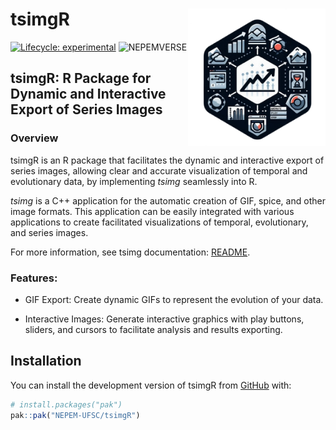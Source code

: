 # tsimgR <img src="man/figures/logo.png" align="right" height="220/"/>

<!-- badges: start -->

[![Lifecycle:
experimental](https://lifecycle.r-lib.org/articles/figures/lifecycle-experimental.svg)](https://lifecycle.r-lib.org/articles/stages.html#experimental)
![NEPEMVERSE](https://img.shields.io/endpoint?url=https://nepemufsc.com/.netlify/functions/verser?project=tsimgR-stamp&label=LatestVersion:&labelColor=1278ce&logo=nepemverse&logoColor=white&style=plastic&color=#9e2626&cacheSeconds=3600)
<!-- badges: end -->

## tsimgR: R Package for Dynamic and Interactive Export of Series Images

### Overview
tsimgR is an R package that facilitates the dynamic and interactive export of series images, allowing clear and accurate visualization of temporal and evolutionary data, by implementing _tsimg_
seamlessly into R.

_tsimg_ is a C++ application for the automatic creation of GIF, spice, and other image formats. This application can be easily integrated with various applications to create facilitated visualizations of temporal, evolutionary, and series images.

For more information, see tsimg documentation: [README](https://github.com/NEPEM-UFSC/tsimg/README.md).

### Features:
- GIF Export: Create dynamic GIFs to represent the evolution of your data.

- Interactive Images: Generate interactive graphics with play buttons, sliders, and cursors to facilitate analysis and results exporting.

## Installation

You can install the development version of tsimgR from
[GitHub](https://github.com/) with:

``` r
# install.packages("pak")
pak::pak("NEPEM-UFSC/tsimgR")
```
